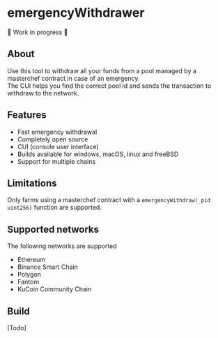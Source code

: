 # emergencyWithdrawer
🚧 Work in progress 🚧
## About
Use this tool to withdraw all your funds from a pool managed by a masterchef contract in case of an emergency.  
The CUI  helps you find the correct pool id and sends the transaction to withdraw to the network.

## Features
- Fast emergency withdrawal
- Completely open source
- CUI (console user interface)
- Builds available for windows, macOS, linux and freeBSD
- Support for multiple chains

## Limitations
Only farms using a masterchef contract with a `emergencyWithdraw(_pid uint256)` function are supported.

## Supported networks
The following networks are supported
- Ethereum
- Binance Smart Chain
- Polygon
- Fantom
- KuCoin Community Chain

## Build 
[Todo]